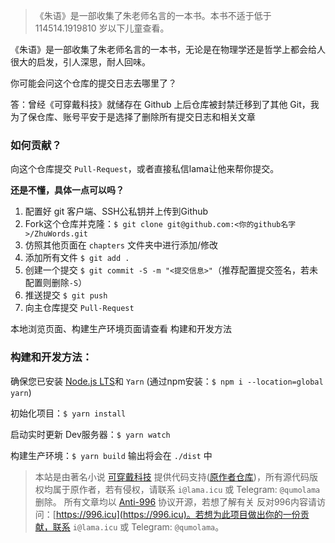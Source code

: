 >《朱语》是一部收集了朱老师名言的一本书。本书不适于低于 114514.1919810 岁以下儿童查看。

《朱语》是一部收集了朱老师名言的一本书，无论是在物理学还是哲学上都会给人很大的启发，引人深思，耐人回味。

你可能会问这个仓库的提交日志去哪里了？

答：曾经《可穿戴科技》就储存在 Github 上后仓库被封禁迁移到了其他 Git，我为了保仓库、账号平安于是选择了删除所有提交日志和相关文章

### 如何贡献？
向这个仓库提交 `Pull-Request`，或者直接私信lama让他来帮你提交。

**还是不懂，具体一点可以吗？**

1. 配置好 git 客户端、SSH公私钥并上传到Github
2. Fork这个仓库并克隆：`$ git clone git@github.com:<你的github名字>/ZhuWords.git`
3. 仿照其他页面在 `chapters` 文件夹中进行添加/修改
4. 添加所有文件 `$ git add .`
5. 创建一个提交 `$ git commit -S -m "<提交信息>"`（推荐配置提交签名，若未配置则删除`-S`）
6. 推送提交 `$ git push`
7. 向主仓库提交 `Pull-Request`

本地浏览页面、构建生产环境页面请查看 构建和开发方法

### 构建和开发方法：

确保您已安装 [Node.js LTS](https://nodejs.org)和 `Yarn` (通过npm安装：`$ npm i --location=global yarn`)

初始化项目：`$ yarn install`

启动实时更新 Dev服务器：`$ yarn watch`

构建生产环境：`$ yarn build` 输出将会在 `./dist` 中


> 本站是由著名小说 [可穿戴科技](https://wt.tepis.me/) 提供代码支持([原作者仓库](https://gitgud.io/RinTepis/wearable-technology/-/tree/master/))，所有源代码版权均属于原作者，若有侵权，请联系 `i@lama.icu` 或 Telegram: `@qumolama` 删除。
> 所有文章均以 [Anti-996](https://github.com/996icu/996.ICU/blob/master/LICENSE) 协议开源，若想了解有关 反对996内容请访问：[https://996.icu](https://996.icu)。若想为此项目做出你的一份贡献，联系 `i@lama.icu` 或 Telegram: `@qumolama`。